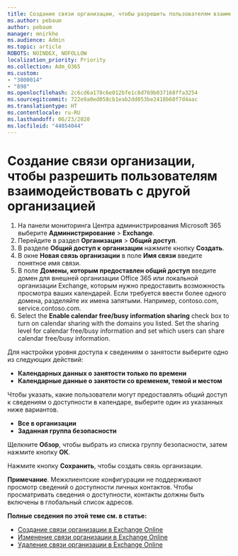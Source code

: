 ```yaml
---
title: Создание связи организации, чтобы разрешить пользователям взаимодействовать с другой организацией
ms.author: pebaum
author: pebaum
manager: mnirkhe
ms.audience: Admin
ms.topic: article
ROBOTS: NOINDEX, NOFOLLOW
localization_priority: Priority
ms.collection: Adm_O365
ms.custom:
- "3800014"
- "898"
ms.openlocfilehash: 2c6cd6a178c6e012bfe1c8d769b037168ffa3254
ms.sourcegitcommit: 722e9a0ed058cb1eab2dd053be2418b60f7d4aac
ms.translationtype: HT
ms.contentlocale: ru-RU
ms.lasthandoff: 06/23/2020
ms.locfileid: "44854044"
---
```

# <a name="create-an-organization-relationship-to-allow-your-users-to-collaborate-with-another-organization"></a>Создание связи организации, чтобы разрешить пользователям взаимодействовать с другой организацией

1. На панели мониторинга Центра администрирования Microsoft 365 выберите **Администрирование** > **Exchange**.
2. Перейдите в раздел **Организация** > **Общий доступ**.
3. В разделе **Общий доступ к организации** нажмите кнопку **Создать**.
4. В окне **Новая связь организации** в поле **Имя связи** введите понятное имя связи.
5. В поле **Домены, которым предоставлен общий доступ** введите домен для внешней организации Office 365 или локальной организации Exchange, которым нужно предоставить возможность просмотра ваших календарей. Если требуется ввести более одного домена, разделяйте их имена запятыми. Например, contoso.com, service.contoso.com.
6. Select the **Enable calendar free/busy information sharing** check box to turn on calendar sharing with the domains you listed. Set the sharing level for calendar free/busy information and set which users can share calendar free/busy information.  

Для настройки уровня доступа к сведениям о занятости выберите одно из следующих действий:

- **Календарных данных о занятости только по времени**
- **Календарные данные о занятости со временем, темой и местом**  

 Чтобы указать, какие пользователи могут предоставлять общий доступ к сведениям о доступности в календаре, выберите один из указанных ниже вариантов.

- **Все в организации**
- **Заданная группа безопасности**  

Щелкните **Обзор**, чтобы выбрать из списка группу безопасности, затем нажмите кнопку **ОК**.

Нажмите кнопку **Сохранить**, чтобы создать связь организации.  

**Примечание**. Межклиентские конфигурации не поддерживают просмотр сведений о доступности личных контактов. Чтобы просматривать сведения о доступности, контакты должны быть включены в глобальный список адресов.

**Полные сведения по этой теме см. в статье:**

- [Создание связи организации в Exchange Online](https://docs.microsoft.com/exchange/sharing/organization-relationships/create-an-organization-relationship)
- [Изменение связи организации в Exchange Online](https://docs.microsoft.com/exchange/sharing/organization-relationships/modify-an-organization-relationship)
- [Удаление связи организации в Exchange Online](https://docs.microsoft.com/exchange/sharing/organization-relationships/remove-an-organization-relationship)
